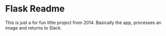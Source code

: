 # Flask Readme

This is just a for fun little project from 2014. Basically the app, processes an image and returns to Slack.